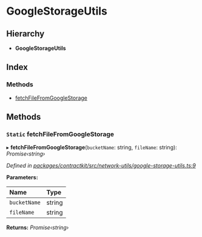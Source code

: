 # GoogleStorageUtils

## Hierarchy

* **GoogleStorageUtils**

## Index

### Methods

* [fetchFileFromGoogleStorage](../classes/_network_utils_google_storage_utils_.googlestorageutils.md#static-fetchfilefromgooglestorage)

## Methods

### `Static` fetchFileFromGoogleStorage

▸ **fetchFileFromGoogleStorage**\(`bucketName`: string, `fileName`: string\): _Promise‹string›_

_Defined in_ [_packages/contractkit/src/network-utils/google-storage-utils.ts:9_](https://github.com/celo-org/celo-monorepo/blob/master/packages/contractkit/src/network-utils/google-storage-utils.ts#L9)

**Parameters:**

| Name | Type |
| :--- | :--- |
| `bucketName` | string |
| `fileName` | string |

**Returns:** _Promise‹string›_

